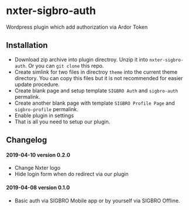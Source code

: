 # nxter-sigbro-auth

Wordpress plugin which add authorization via Ardor Token

## Installation

* Download zip archive into plugin directroy. Unzip it into `nxter-sigbro-auth`. Or you can `git clone` this repo. 
* Create simlink for two files in  directroy `theme` into the current theme directory. You can copy this files but it is not recommended for easier update procedure.
* Create blank page and setup template `SIGBRO Auth` and `sigbro-auth` permalink.
* Create another blank page with template `SIGBRO Profile Page` and `sigbro-profile` permalink.
* Enable plugin in settings
* That is all you need to setup our plugin.

## Changelog

#### 2019-04-10 version 0.2.0
* Change Nxter logo
* Hide login form when do redirect via our plugin

#### 2019-04-08 version 0.1.0
* Basic auth via SIGBRO Mobile app or by yourself via SIGBRO Offline. 
